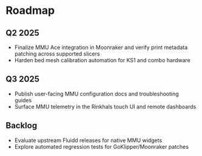 # Roadmap

## Q2 2025
- Finalize MMU Ace integration in Moonraker and verify print metadata patching across supported slicers
- Harden bed mesh calibration automation for KS1 and combo hardware

## Q3 2025
- Publish user-facing MMU configuration docs and troubleshooting guides
- Surface MMU telemetry in the Rinkhals touch UI and remote dashboards

## Backlog
- Evaluate upstream Fluidd releases for native MMU widgets
- Explore automated regression tests for GoKlipper/Moonraker patches
